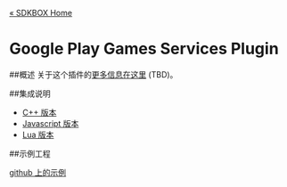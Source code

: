 [&#171; SDKBOX Home](http://sdkbox.com)

<h1>Google Play Games Services Plugin</h1>

##概述
关于这个插件的[更多信息在这里](http://www.cocos2d-x.org/sdkbox/googleplay) (TBD)。

##集成说明

* [C++ 版本](./v3-cpp)
* [Javascript 版本](./v3-js)
* [Lua 版本](./v3-lua)

##示例工程

[github 上的示例](https://github.com/sdkbox/sdkbox-sample-googleplay)
